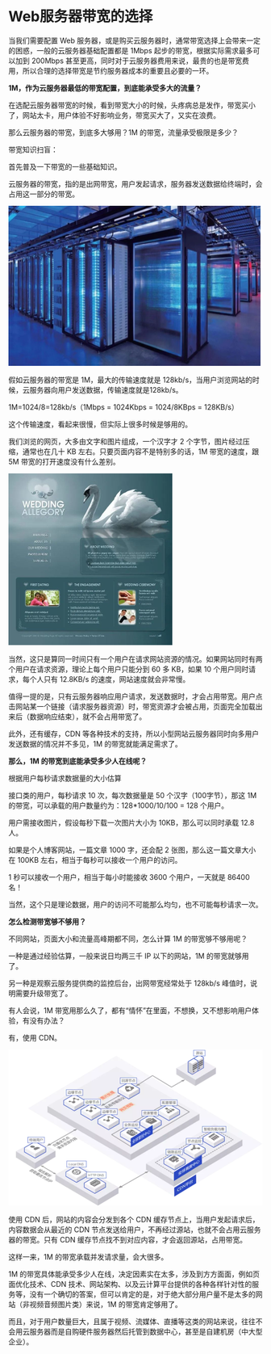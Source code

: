 # Web服务器带宽的选择

当我们需要配置 Web 服务器，或是购买云服务器时，通常带宽选择上会带来一定的困惑，一般的云服务器基础配置都是 1Mbps 起步的带宽，根据实际需求最多可以加到 200Mbps 甚至更高，同时对于云服务器费用来说，最贵的也是带宽费用，所以合理的选择带宽是节约服务器成本的重要且必要的一环。

**1M，作为云服务器最低的带宽配置，到底能承受多大的流量？**

在选配云服务器带宽的时候，看到带宽大小的时候，头疼病总是发作，带宽买小了，网站太卡，用户体验不好影响业务，带宽买大了，又实在浪费。

那么云服务器的带宽，到底多大够用？1M 的带宽，流量承受极限是多少？

带宽知识扫盲：

首先普及一下带宽的一些基础知识。

云服务器的带宽，指的是出网带宽，用户发起请求，服务器发送数据给终端时，会占用这一部分的带宽。

<img src="mark-img/1000-16617650485943.jpeg" alt="img" style="zoom:50%;" />

假如云服务器的带宽是 1M，最大的传输速度就是 128kb/s，当用户浏览网站的时候，云服务器向用户发送数据，传输速度就是128kb/s。

1M=1024/8=128kb/s（1Mbps = 1024Kbps = 1024/8KBps = 128KB/s）

这个传输速度，看起来很慢，但实际上很多时候是够用的。

我们浏览的网页，大多由文字和图片组成，一个汉字才 2 个字节，图片经过压缩，通常也在几十 KB 左右。只要页面内容不是特别多的话，1M 带宽的速度，跟 5M 带宽的打开速度没有什么差别。

<img src="mark-img/1000.jpeg" alt="img" style="zoom:50%;" />

当然，这只是算同一时间只有一个用户在请求网站资源的情况。如果网站同时有两个用户在请求资源，理论上每个用户只能分到 60 多 KB，如果 10 个用户同时请求，每个人只有 12.8KB/s 的速度，网站速度就会非常慢。

值得一提的是，只有云服务器响应用户请求，发送数据时，才会占用带宽。用户点击网站某一个链接（请求服务器资源）时，带宽资源才会被占用，页面完全加载出来后（数据响应结束），就不会占用带宽了。

此外，还有缓存，CDN 等各种技术的支持，所以小型网站云服务器同时向多用户发送数据的情况并不多见，1M 的带宽就能满足需求了。

**那么，1M 的带宽到底能承受多少人在线呢？**

根据用户每秒请求数据量的大小估算

接口类的用户，每秒请求 10 次，每次数据量是 50 个汉字（100字节），那这 1M 的带宽，可以承载的用户数量约为：128*1000/10/100 = 128 个用户。

用户需接收图片，假设每秒下载一次图片大小为 10KB，那么可以同时承载 12.8 人。

如果是个人博客网站，一篇文章 1000 字，还会配 2 张图，那么这一篇文章大小在 100KB 左右，相当于每秒可以接收一个用户的访问。

1 秒可以接收一个用户，相当于每小时能接收 3600 个用户，一天就是 86400 名！

当然，这个只是理论数据，用户的访问不可能那么均匀，也不可能每秒请求一次。

**怎么检测带宽够不够用？**

不同网站，页面大小和流量高峰期都不同，怎么计算 1M 的带宽够不够用呢？

一种是通过经验估算，一般来说日均两三千 IP 以下的网站，1M 的带宽就够用了。

另一种是观察云服务提供商的监控后台，出网带宽经常处于 128kb/s 峰值时，说明需要升级带宽了。

有人会说，1M 带宽用那么久了，都有“情怀”在里面，不想换，又不想影响用户体验，有没有办法？

有，使用 CDN。

<img src="mark-img/1000-16617650546386.png" alt="img" style="zoom:67%;" />

使用 CDN 后，网站的内容会分发到各个 CDN 缓存节点上，当用户发起请求后，内容数据会从最近的 CDN 节点发送给用户，不再经过源站，也就不会占用云服务器的带宽。只有 CDN 缓存节点找不到对应内容，才会返回源站，占用带宽。

这样一来，1M 的带宽承载并发请求量，会大很多。

1M 的带宽具体能承受多少人在线，决定因素实在太多，涉及到方方面面，例如页面优化技术、CDN 技术、网站架构、以及云计算平台提供的各种各样针对性的服务等，没有一个确切的答案，但可以肯定的是，对于绝大部分用户量不是太多的网站（非视频音频图片类）来说，1M 的带宽肯定够用了。

而且，对于用户数量巨大，且属于视频、流媒体、直播等这类的网站来说，往往不会用云服务器而是自购硬件服务器然后托管到数据中心，甚至是自建机房（中大型企业）。